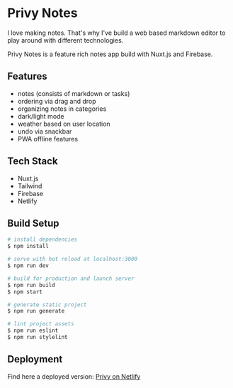 # Privy Notes

I love making notes. That's why I've build a web based markdown editor to play around with different technologies.

Privy Notes is a feature rich notes app build with Nuxt.js and Firebase.

## Features
* notes (consists of markdown or tasks)
* ordering via drag and drop
* organizing notes in categories
* dark/light mode
* weather based on user location
* undo via snackbar
* PWA offline features

## Tech Stack
* Nuxt.js
* Tailwind
* Firebase
* Netlify

## Build Setup

```bash
# install dependencies
$ npm install

# serve with hot reload at localhost:3000
$ npm run dev

# build for production and launch server
$ npm run build
$ npm start

# generate static project
$ npm run generate

# lint project assets
$ npm run eslint
$ npm run stylelint
```

## Deployment

Find here a deployed version: [Privy on Netlify](https://privy-notes.netlify.app)
